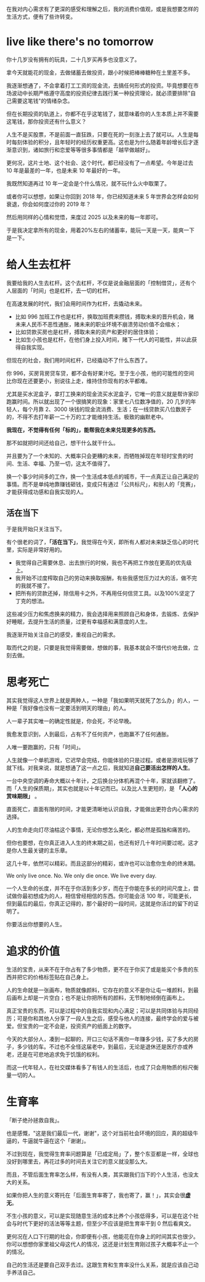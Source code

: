 在我对内心需求有了更深的感受和理解之后，我的消费价值观，或是我想要怎样的生活方式，便有了些许转变。

# live like there's no tomorrow

你十几岁没有拥有的玩具，二十几岁买再多也没意义了。

拿今天就能花的现金，去做储蓄去做投资，跟小时候把棒棒糖种在土里差不多。

我逐渐想通了，不会拿着打工工资的现金流，去搞任何形式的投资。毕竟想要在市场波动中长期严格遵守高度的投资纪律去践行某一种投资理论，就必须要排除"自己需要这笔钱"的情绪杂念。

但在长期投资的轨道上，你都不在乎这笔钱了，就意味着你的人生本质上并不需要这笔钱，那你投资还有什么意义？

人生不是买股票，不是前面一直狂跌，只要在死的一刻涨上去了就可以。人生是每时每刻体验的积分，且年轻时的经历权重更高。这也是为什么随着年龄增长后才逐渐意识到，诸如旅行和恋爱等等很多事情都是「越早做越好」。

更何况，这片士地、这个社会、这个时代，都已经没有了一点希望。今年是过去 10 年是最差的一年，也是未来 10 年最好的一年。

我既然知道再过 10 年一定会是个什么情况，就不玩什么火中取栗了。

或者你可以想想，如果让你回到 2018 年，你已经知道未来 5 年世界会怎样会如何衰退，你会如何度过你的 2019 年？

然后用同样的心情和觉悟，来度过 2025 以及未来的每一年即可。

于是我决定拿所有的现金，用着20%左右的储蓄率，能玩一天是一天，能爽一下是一下。

# 给人生去杠杆

我要给我的人生去杠杆。这个去杠杆，不仅是说金融层面的「控制借贷」，还有个人层面的「时间」也是杠杆，去一切的杠杆。

在高速发展的时代，我们会用时间作为杠杆，去撬动未来。

- 比如 996 加班工作也是杠杆，换取加班费来攒钱，搏取未来的晋升机会，赌未来人民币不恶性通胀，赌未来的职业环境不崩溃劳动价值不会缩水；
- 比如贷款买房也是杠杆，搏取未来的资产和更好的居住体验；
- 比如生小孩也是杠杆，在他们身上投入时间，赌下一代人的可能性，并以此获得自我实现。

但现在的社会，我们用时间杠杆，已经撬动不了什么东西了。

你 996，买房背房贷车贷，都不会有好果汁吃。至于生小孩，他的可能性的空间比你现在还要更小，别说往上走，维持住你现有的水平都难。

尤其是买水泥盒子，拿打工换来的现金流买水泥盒子，它唯一的意义就是帮许家印跑赢时间。所以就出现了一个很搞笑的现象：家里七八位数净值的，20 几岁的年轻人，每个月靠 2、3000 块钱的现金流消费、生活；在一线贷款买八位数房子的，不得不去打年薪一二十万的工才能维持生活。极致的幽默老中。

**我现在，不觉得有任何「标的」，能帮我在未来兑现更多的东西。**

那不如就把时间还给自己，想干什么就干什么。

并且要为了一个未知的、大概率只会更糟的未来，而牺牲掉现在年轻时宝贵的时间、生活、幸福、乃至一切，这太不值得了。

换一个事少时间多的工作，换一个生活成本低点的城市，干一点真正让自己满足的事情。而不是单纯地靠赚钱砸钱，变成只有通过「公共标尺」，和别人的「竞赛」，才能获得成功感和自我实现的人。

## 活在当下

于是我开始只关注当下。

有个很老的词了，**「活在当下」**，我觉得在今天，即所有人都对未来缺乏信心的时代里，实际是非常好用的。

- 我觉得自己需要休息、出去旅行的时候，我也不再把工作放在更高的优先级上。
- 我开始不过度榨取自己的劳动来换取报酬，有些我感觉压力过大的活，做不完的我就不接了。
- 把所有的贷款还掉，除信用卡之外，不再用任何信贷工具。以及100%坚定了丁克的想法。

这些减少压力和焦虑换来的精力，我会选择用来照顾自己和身体，去锻炼、去保护好睡眠，去提升生活的质量，过更有幸福感和满意度的人生。

我逐渐开始关注自己的感受，重视自己的需求。

取而代之的是，只要是我觉得需要做，想做的事，我基本就会不惜代价地去做，立刻去做。

# 思考死亡

其实我觉得这人世界上就是两种人，一种是「我如果明天就死了怎么办」的人，一种是「我好像也没有一定要活到明天的理由」的人。

人一辈子其实唯一的确定性就是，你会死，不论早晚。

我愈发意识到，人到最后，占有不了任何资产，也跑赢不了任何通胀。

人唯一要跑赢的，只有「时间」。

人生就像一个单机游戏，它迟早会完结，你能体验的只是过程。或者是游戏玩够了就下线。对我来说，就是想通了这一点之后，我就知道**自己要活出怎样的人生**。

一台中央空调的寿命大概以十年计，之后换台分体机再混个十年，家就该翻修了。而「人生的保质期」，其实也就是以十年记而已。以及比人生更短的，是 **「人心的赏味期限」** 。

直面死亡，直面有限的时间，才能更清晰地认识自我，才能做出更符合内心需求的选择。

人的生命走向灯尽油枯这个事情，无论你想怎么美化，都必然是孤独和痛苦的。

但你也要想，在你真正进入人生的终末期之前，也还有好几十年时间要过呢。这才是你人生最关键的主乐章。

这几十年，依然可以精彩。而且这部分的精彩，或许也可以治愈你生命的终末期。

We only live once. No. We only die once. We live every day.

一个人生命的长度，并不在于你活到多少岁，而在于你能在多长的时间尺度上，尝试做你最初想成为的人，相信曾经相信的东西。你可能会活 100 年，可能更长，但到最后的最后，你真正记得的，那个最好的一段时间，这就是你活过的留下的证明了。

你要活出你想要的人生。

# 追求的价值

生活的宝贵，从来不在于你占有了多少物质，更不在于你买了或是能买个多贵的东西并把它的价格标签贴在自己身上。

人的生命就是一张画布，物质就像颜料，它存在的意义不是你让屯一堆颜料，到最后画布上却是一片空白；也不是让你把所有的颜料，无节制地倾倒在画布上。

真正宝贵的东西，可以是过程中的自我实现和内心满足；可以是共同体验与共同经历；可是你和其他人分享了一段人生之后，感受与他人的连接，最终学会的爱与被爱。但宝贵的一定不会是，投资资产的纸面上的数字。

今天的大部分人，凑到一起聊的，开口三句话不离你一年赚多少钱，买了多大的房子，多少钱的车。不过也不全怪这届老中，到最后，无论是退休还是医疗亦或养老，还是在可悲地追求免于饥饿的权利。

而这一代年轻人，在社交媒体看多了有钱人的生活后，也成了只会用物质的标尺衡量一切的人。

# 生育率

「断子绝孙拯救自我」。

也是感慨，"这是我们最后一代，谢谢"，这个对当前社会环境的回应，真的超级牛逼的，牛逼就牛逼在这个「谢谢」。

不过到现在，我觉得生育率问题算是「已成定局」了，整个东亚都是一样，全球也没好到哪里去，再花过多的时间去关注它的意义就没那么大。

而且，不管后面生育率怎么样，有没有人类，其实跟我们当下的个人生活，也没太大的关系。

如果你把人生的意义寄托在「后面生育率寄了，我也寄了，赢！」，其实会很**虚无**。

不生小孩的意义，可以是实现随意生活的成本比养个小孩低得多，可以是在这个社会与时代下更好的活法等等主题，但至少不应该是把生育率干到 0 然后看爽文。

更何况在人口下行期的社会，你即便有小孩，他能花在你身上的时间其实也很少。你可以想想你家里祖父母这代人的情况，这还是计划生育刚过孩子大概率不止一个的情况。

自己的生活还是要自己双手去过。这跟生育和生育率没什么关系，就是应该自己动手养活自己。
